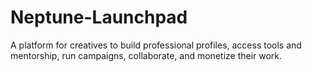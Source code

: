 # Neptune-Launchpad
A platform for creatives to build professional profiles, access tools and mentorship, run campaigns, collaborate, and monetize their work.
